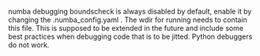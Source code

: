 numba debugging boundscheck is always disabled by default, enable it by changing the .numba_config.yaml
. The wdir for running needs to contain this file.
This is supposed to be extended in the future and include some best practices when debugging code that is to be jitted.
Python debuggers do not work.